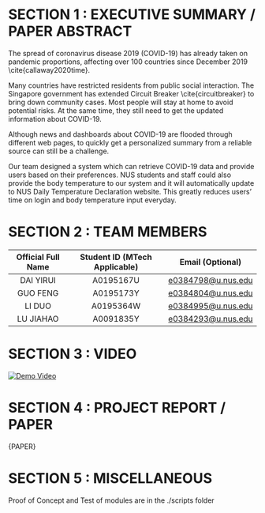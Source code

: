 # SECTION 1 : EXECUTIVE SUMMARY / PAPER ABSTRACT

The spread of coronavirus disease 2019 (COVID-19) has already taken on pandemic proportions, affecting over 100 countries since December 2019 \cite{callaway2020time}.
 
Many countries have restricted residents from public social interaction. The Singapore government has extended Circuit Breaker \cite{circuitbreaker} to bring down community cases. Most people will stay at home to avoid potential risks. At the same time, they still need to get the updated information about COVID-19.

Although news and dashboards about COVID-19 are flooded through different web pages, to quickly get a personalized summary from a reliable source can still be a challenge. 

Our team designed a system which can retrieve COVID-19 data and provide users based on their preferences. NUS students and staff could also provide the body temperature to our system and it will automatically update to NUS Daily Temperature Declaration website. This greatly reduces users’ time on login and body temperature input everyday.



# SECTION 2 : TEAM MEMBERS
| Official Full Name | Student ID (MTech Applicable)| Email (Optional) |
| :---: | :---: | :---: |
| DAI YIRUI | A0195167U | e0384798@u.nus.edu |
| GUO FENG | A0195173Y | e0384804@u.nus.edu |
| LI DUO | A0195364W | e0384995@u.nus.edu |
| LU JIAHAO | A0091835Y | e0384293@u.nus.edu |

# SECTION 3 : VIDEO

[![Demo Video](https://img.youtube.com/vi/w2INw_zed8g/maxresdefault.jpg)](https://youtu.be/w2INw_zed8g)

# SECTION 4 : PROJECT REPORT / PAPER

{PAPER}


# SECTION 5 : MISCELLANEOUS

Proof of Concept and Test of modules are in the ./scripts folder
